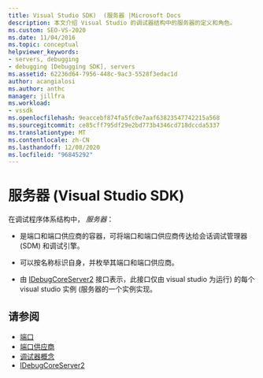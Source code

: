 ```yaml
---
title: Visual Studio SDK)  (服务器 |Microsoft Docs
description: 本文介绍 Visual Studio 的调试器结构中的服务器的定义和角色。
ms.custom: SEO-VS-2020
ms.date: 11/04/2016
ms.topic: conceptual
helpviewer_keywords:
- servers, debugging
- debugging [Debugging SDK], servers
ms.assetid: 62236d64-7956-448c-9ac3-5528f3edac1d
author: acangialosi
ms.author: anthc
manager: jillfra
ms.workload:
- vssdk
ms.openlocfilehash: 9eaccebf874fa5fc0e7aaf63823547742215a568
ms.sourcegitcommit: ce85cff795df29e2bd773b4346cd718dccda5337
ms.translationtype: MT
ms.contentlocale: zh-CN
ms.lasthandoff: 12/08/2020
ms.locfileid: "96845292"
---
```

# <a name="servers-visual-studio-sdk"></a>服务器 (Visual Studio SDK)
在调试程序体系结构中， *服务器*：

- 是端口和端口供应商的容器，可将端口和端口供应商传达给会话调试管理器 (SDM) 和调试引擎。

- 可以按名称标识自身，并枚举其端口和端口供应商。

- 由 [IDebugCoreServer2](../../extensibility/debugger/reference/idebugcoreserver2.md) 接口表示，此接口仅由 visual studio 为运行) 的每个 visual studio 实例 (服务器的一个实例实现。

## <a name="see-also"></a>请参阅
- [端口](../../extensibility/debugger/ports.md)
- [端口供应商](../../extensibility/debugger/port-suppliers.md)
- [调试器概念](../../extensibility/debugger/debugger-concepts.md)
- [IDebugCoreServer2](../../extensibility/debugger/reference/idebugcoreserver2.md)
